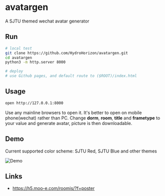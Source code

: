 # avatargen

A SJTU themed wechat avatar generator

## Run

```bash
# local test
git clone https://github.com/HydroHorizon/avatargen.git
cd avatargen
python3 -m http.server 8000

# deploy
# use Github pages, and default route to ($ROOT)/index.html
```

## Usage

```bash
open http://127.0.0.1:8000
```

Use any mainline browsers to open it. It's better to open on mobile phone(wechat) rather than PC.
Change **dorm**, **room**, **title** and **frametype** to your value and generate avatar, picture is then downloadable.

## Demo

Current supported color scheme: SJTU Red, SJTU Blue and other themes

![Demo](https://s2.loli.net/2022/04/15/Vq8XfByu9kPGTjp.png)

## Links

* <https://h5.moo-e.com/roomis/?f=poster>
